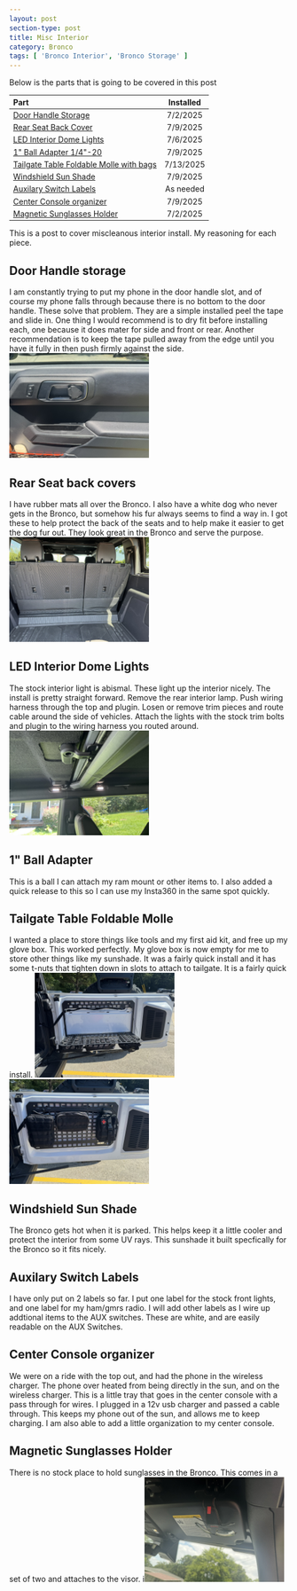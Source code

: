 ```yaml
---
layout: post
section-type: post
title: Misc Interior
category: Bronco
tags: [ 'Bronco Interior', 'Bronco Storage' ]
---
```


Below is the parts that is going to be covered in this post

| Part | Installed |
| :--- | :-------: |
| [Door Handle Storage](http://amazon.com/dp/B0BRHW3R8P) | 7/2/2025 |
| [Rear Seat Back Cover](http://amazon.com/dp/B09VL31QV5) | 7/9/2025 |
| [LED Interior Dome Lights](http://amazon.com/dp/B0C4PJJ7DF) | 7/6/2025 |
| [1" Ball Adapter 1/4"-20](http://amazon.com/dp/B0DT6Y1FJ3) | 7/9/2025 |
| [Tailgate Table Foldable Molle with bags](http://amazon.com/dp/B0CQXLCC7G) | 7/13/2025 |
| [Windshield Sun Shade](http://amazon.com/dp/B0C1YMRZGQ) | 7/9/2025 |
| [Auxilary Switch Labels](http://amazon.com/dp/B0BQG3ZRL3) | As needed |
| [Center Console organizer](http://amazon.com/dp/B0DDGXK9CV) | 7/9/2025 |
| [Magnetic Sunglasses Holder](http://amazon.com/dp/B0DQP8SH4P) | 7/2/2025 |

This is a post to cover miscleanous interior install.  My reasoning for each piece.

## Door Handle storage
I am constantly trying to put my phone in the door handle slot, and of course my phone falls through because there is no bottom to the door handle.  These solve that problem.  They are a simple installed peel the tape and slide in.  One thing I would recommend is to dry fit before installing each, one because it does mater for side and front or rear.  Another recommendation is to keep the tape pulled away from the edge until you have it fully in then push firmly against the side.
<img src="/img/IMG_0282.JPEG" width="50%" />

## Rear Seat back covers
I have rubber mats all over the Bronco.  I also have a white dog who never gets in the Bronco, but somehow his fur always seems to find a way in.  I got these to help protect the back of the seats and to help make it easier to get the dog fur out.  They look great in the Bronco and serve the purpose.
<img src="/img/IMG_0303.JPEG" width="50%" />

## LED Interior Dome Lights
The stock interior light is abismal.  These light up the interior nicely.  The install is pretty straight forward.  Remove the rear interior lamp. Push wiring harness through the top and plugin.  Losen or remove trim pieces and route cable around the side of vehicles.  Attach the lights with the stock trim bolts and plugin to the wiring harness you routed around.
<img src="/img/IMG_0305.JPEG" width="50%" />

## 1" Ball Adapter
This is a ball I can attach my ram mount or other items to.  I also added a quick release to this so I can use my Insta360 in the same spot quickly.

## Tailgate Table Foldable Molle
I wanted a place to store things like tools and my first aid kit, and free up my glove box.  This worked perfectly.  My glove box is now empty for me to store other things like my sunshade.  It was a fairly quick install and it has some t-nuts that tighten down in slots to attach to tailgate.  It is a fairly quick install.
<img src="/img/IMG_0302.JPEG" width="50%" />
<img src="/img/IMG_0301.JPEG" width="50%" />

## Windshield Sun Shade
The Bronco gets hot when it is parked.  This helps keep it a little cooler and protect the interior from some UV rays.  This sunshade it built specfically for the Bronco so it fits nicely.

## Auxilary Switch Labels
I have only put on 2 labels so far.  I put one label for the stock front lights, and one label for my ham/gmrs radio.  I will add other labels as I wire up addtional items to the AUX switches.  These are white, and are easily readable on the AUX Switches.

## Center Console organizer
We were on a ride with the top out, and had the phone in the wireless charger.  The phone over heated from being directly in the sun, and on the wireless charger.  This is a little tray that goes in the center console with a pass through for wires.  I plugged in a 12v usb charger and passed a cable through.  This keeps my phone out of the sun, and allows me to keep charging.  I am also able to add a little organization to my center console.

## Magnetic Sunglasses Holder
There is no stock place to hold sunglasses in the Bronco.  This comes in a set of two and attaches to the visor.
i<img src="/img/IMG_0281.JPEG" width="50%" />
